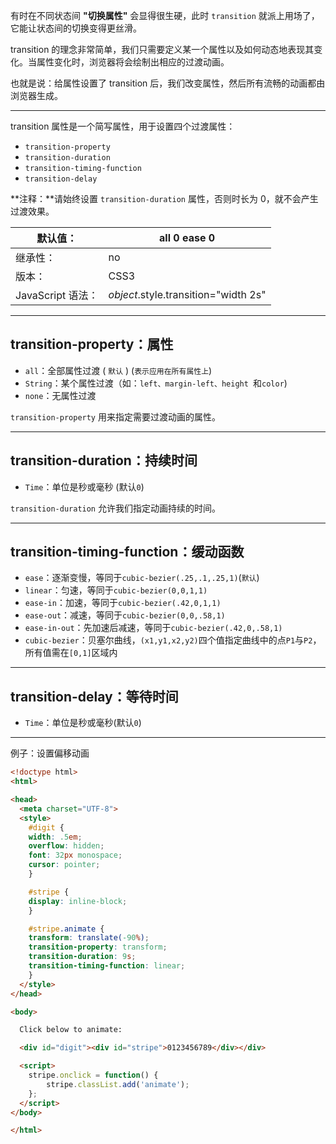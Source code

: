 

有时在不同状态间 **"切换属性"** 会显得很生硬，此时 `transition` 就派上用场了，它能让状态间的切换变得更丝滑。

transition 的理念非常简单，我们只需要定义某一个属性以及如何动态地表现其变化。当属性变化时，浏览器将会绘制出相应的过渡动画。

也就是说：给属性设置了 transition 后，我们改变属性，然后所有流畅的动画都由浏览器生成。



------

transition 属性是一个简写属性，用于设置四个过渡属性：

- `transition-property`
- `transition-duration`
- `transition-timing-function`
- `transition-delay`

**注释：**请始终设置 `transition-duration` 属性，否则时长为 0，就不会产生过渡效果。

| 默认值：          | all 0 ease 0                         |
| ----------------- | ------------------------------------ |
| 继承性：          | no                                   |
| 版本：            | CSS3                                 |
| JavaScript 语法： | *object*.style.transition="width 2s" |

--------

## transition-property：属性

- `all`：全部属性过渡 ( `默认` ) (`表示应用在所有属性上`)
- `String`：某个属性过渡（如：`left、margin-left、height `和`color`)
- `none`：无属性过渡

`transition-property` 用来指定需要过渡动画的属性。

----------

## transition-duration：持续时间

- `Time`：单位是秒或毫秒 (默认`0`)

`transition-duration` 允许我们指定动画持续的时间。

------------------

## transition-timing-function：缓动函数

- `ease`：逐渐变慢，等同于`cubic-bezier(.25,.1,.25,1)`(`默认`)
- `linear`：匀速，等同于`cubic-bezier(0,0,1,1)`
- `ease-in`：加速，等同于`cubic-bezier(.42,0,1,1)`
- `ease-out`：减速，等同于`cubic-bezier(0,0,.58,1)`
- `ease-in-out`：先加速后减速，等同于`cubic-bezier(.42,0,.58,1)`
- `cubic-bezier`：贝塞尔曲线，`(x1,y1,x2,y2)`四个值指定曲线中的点`P1`与`P2`，所有值需在`[0,1]`区域内

---------------

## **transition-delay**：等待时间

- `Time`：单位是秒或毫秒(默认`0`)



----------------

例子：设置偏移动画

~~~htmL
<!doctype html>
<html>

<head>
  <meta charset="UTF-8">
  <style>
    #digit {
    width: .5em;
    overflow: hidden;
    font: 32px monospace;
    cursor: pointer;
    }

    #stripe {
    display: inline-block;
    }

    #stripe.animate {
    transform: translate(-90%);
    transition-property: transform;
    transition-duration: 9s;
    transition-timing-function: linear;
    }
  </style>
</head>

<body>

  Click below to animate:

  <div id="digit"><div id="stripe">0123456789</div></div>

  <script>
    stripe.onclick = function() {
        stripe.classList.add('animate');
    };
  </script>
</body>

</html>
~~~









